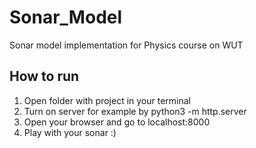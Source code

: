 # Sonar_Model
Sonar model implementation for Physics course on WUT
## How to run
1. Open folder with project in your terminal
2. Turn on server for example by python3 -m http.server
3. Open your browser and go to localhost:8000
4. Play with your sonar :)
